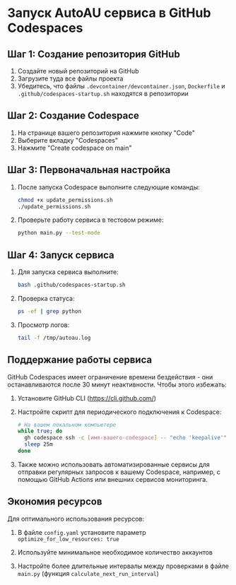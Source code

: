 # Запуск AutoAU сервиса в GitHub Codespaces

## Шаг 1: Создание репозитория GitHub

1. Создайте новый репозиторий на GitHub
2. Загрузите туда все файлы проекта
3. Убедитесь, что файлы `.devcontainer/devcontainer.json`, `Dockerfile` и `.github/codespaces-startup.sh` находятся в репозитории

## Шаг 2: Создание Codespace

1. На странице вашего репозитория нажмите кнопку "Code"
2. Выберите вкладку "Codespaces"
3. Нажмите "Create codespace on main"

## Шаг 3: Первоначальная настройка

1. После запуска Codespace выполните следующие команды:
   ```bash
   chmod +x update_permissions.sh
   ./update_permissions.sh
   ```

2. Проверьте работу сервиса в тестовом режиме:
   ```bash
   python main.py --test-mode
   ```

## Шаг 4: Запуск сервиса

1. Для запуска сервиса выполните:
   ```bash
   bash .github/codespaces-startup.sh
   ```

2. Проверка статуса:
   ```bash
   ps -ef | grep python
   ```

3. Просмотр логов:
   ```bash
   tail -f /tmp/autoau.log
   ```

## Поддержание работы сервиса

GitHub Codespaces имеет ограничение времени бездействия - они останавливаются после 30 минут неактивности. Чтобы этого избежать:

1. Установите GitHub CLI (https://cli.github.com/)

2. Настройте скрипт для периодического подключения к Codespace:
   ```bash
   # На вашем локальном компьютере
   while true; do
     gh codespace ssh -c [имя-вашего-codespace] -- "echo 'keepalive'"
     sleep 25m
   done
   ```

3. Также можно использовать автоматизированные сервисы для отправки регулярных запросов к вашему Codespace, например, с помощью GitHub Actions или внешних сервисов мониторинга.

## Экономия ресурсов

Для оптимального использования ресурсов:

1. В файле `config.yaml` установите параметр `optimize_for_low_resources: true`

2. Используйте минимальное необходимое количество аккаунтов

3. Настройте более длительные интервалы между проверками в файле `main.py` (функция `calculate_next_run_interval`)
